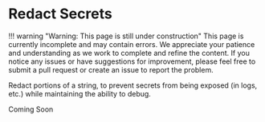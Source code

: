 # Redact Secrets

!!! warning "Warning: This page is still under construction"
    This page is currently incomplete and may contain errors. We appreciate your patience and understanding as we work to complete and refine the content. If you notice any issues or have suggestions for improvement, please feel free to submit a pull request or create an issue to report the problem.

Redact portions of a string, to prevent secrets from being exposed (in logs, etc.) while maintaining the ability to debug.

Coming Soon